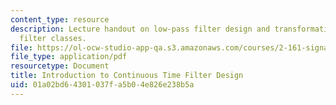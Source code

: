 ```yaml
---
content_type: resource
description: Lecture handout on low-pass filter design and transformation to other
  filter classes.
file: https://ol-ocw-studio-app-qa.s3.amazonaws.com/courses/2-161-signal-processing-continuous-and-discrete-fall-2008/01a02bd64301037fa5b04e826e238b5a_lpfdesign.pdf
file_type: application/pdf
resourcetype: Document
title: Introduction to Continuous Time Filter Design
uid: 01a02bd6-4301-037f-a5b0-4e826e238b5a
---
```

